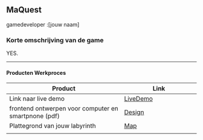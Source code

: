## MaQuest
gamedeveloper :[jouw naam]

### Korte omschrijving van de game
YES.

---
#### Producten Werkproces
| Product  | Link |
| ------ |  ------ |
| Link naar live demo| [LiveDemo]
| frontend ontwerpen voor computer en smartpnone (pdf) | [Design]
| Plattegrond van jouw labyrinth            | [Map]
|<img width=500/>|<img width=300/>|


   [LiveDemo]: http://28114.hosts2.ma-cloud.nl/bewijzenmap/periode1.3/ma[p]quest/
   [Design]: <docs/design.png>
   [Map]:<docs/map.png>
